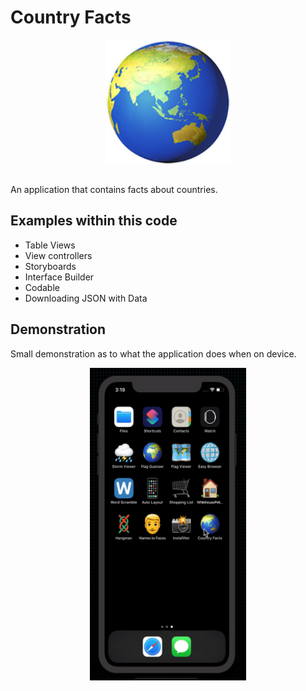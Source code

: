 # Country Facts
<p align="center">
  <img src="demo/app-icon.png " alt="Country Facts application icon"
	  title="Country Facts application icon" align="center" width="200" height="200" />
</p>
</br>
An application that contains facts about countries.

## Examples within this code
- Table Views
- View controllers
- Storyboards
- Interface Builder
- Codable
- Downloading JSON with Data

## Demonstration
Small demonstration as to what the application does when on device.
</br>
<p align="center">
<img src="demo/country-facts.gif" alt="Application demonstration"
    title="Country Facts demonstration" width="250" height="500" />
</p>

